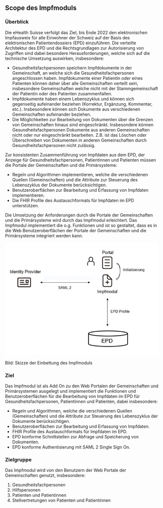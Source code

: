 ## Scope des Impfmoduls

### Überblick 
Die eHealth Suisse verfolgt das Ziel, bis Ende 2022 den elektronischen Impfausweis für alle Einwohner der Schweiz auf der Basis des elektronischen Patientendossiers (EPD) einzuführen.
Die verteilte Architektur des EPD und die Rechtsgrundlagen zur Autorisierung von Zugriffen sind dabei besondere Herausforderungen, welche sich auf die technische Umsetzung auswirken, insbesondere: 
- Gesundheitsfachpersonen speichern Impfdokumente in der Gemeinschaft, an welche sich die Gesundheitsfachpersonen angeschlossen haben. Impfdokumente einer Patientin oder eines Patienten können daher über alle Gemeinschaften verteilt sein, insbesondere Gemeinschaften welche nicht mit der Stammgemeinschaft der Patientin oder des Patienten zusammenfallen.
- Impfdokumente haben einem Lebenszyklus und können sich gegenseitig aufeinander beziehen (Korrektur, Ergänzung, Kommentar, etc.). Insbesondere können sich Dokumente aus verschiedenen Gemeinschaften aufeinander beziehen. 
- Die Möglichkeiten zur Bearbeitung von Dokumenten über die Grenzen von Gemeinschaften hinaus sind eingeschränkt. Insbesondere können Gesundheitsfachpersonen Dokumente aus anderen Gemeinschaften nicht oder nur eingeschränkt bearbeiten. Z.B. ist das Löschen oder Überschreiben von Dokumenten in anderen Gemeinschaften durch Gesundheitsfachpersonen nicht zulässig.

Zur konsistenten Zusammenführung von Impfdaten aus dem EPD, der Anzeige für Gesundheitsfachpersonen, Patientinnen und Patienten müssen die Portale der Gemeinschaften und die Primärsysteme: 
- Regeln und Algorithmen implementieren, welche die verschiedenen Quellen (Gemeinschaften) und die Attribute zur Steuerung des Lebenszyklus der Dokumente berücksichtigen.
- Benutzeroberflächen zur Bearbeitung und Erfassung von Impfdaten implementieren. 
- Die FHIR Profile des Austauschformats für Impfdaten im EPD unterstützen.

Die Umsetzung der Anforderungen durch die Portale der Gemeinschaften und die Primärsysteme wird durch das Impfmodul erleichtert. Das Impfmodul implementiert 
die o.g. Funktionen und ist so gestaltet, dass es in die Web Benutzeroberflächen der Portale der Gemeinschaften und die Primärsysteme integriert werden kann. 

![Bild: Skizze der Einbettung des Impfmoduls](Images/scope-1.JPG)

Bild: Skizze der Einbettung des Impfmoduls


### Ziel 
Das Impfmodul ist als Add On zu den Web Portalen der Gemeinschaften und Primärsystemen ausgelegt und implementiert die Funktionen und Benutzeroberflächen für die 
Bearbeitung von Impfdaten im EPD für Gesundheitsfachpersonen, Patientinnen und Patienten, dabei insbesondere: 
- Regeln und Algorithmen, welche die verschiedenen Quellen (Gemeinschaften) und die Attribute zur Steuerung des Lebenszyklus der Dokumente berücksichtigen.
- Benutzeroberflächen zur Bearbeitung und Erfassung von Impfdaten. 
- FHIR Profile des Austauschformats für Impfdaten im EPD.
- EPD konforme Schnittstellen zur Abfrage und Speicherung von Dokumenten.
- EPD konforme Authentisierung mit SAML 2 Single Sign On. 

### Zielgruppe 
Das Impfmodul wird von den Benutzern der Web Portale der Gemeinschaften genutzt, insbesondere: 
1. Gesundheitsfachpersonen 
2. Hilfspersonen 
3. Patienten und Patientinnen
4. Stellvertretungen von Patienten und Patientinnen

